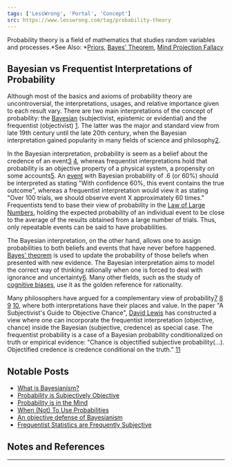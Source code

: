 ```yaml
---
tags: ['LessWrong', 'Portal', 'Concept']
src: https://www.lesswrong.com/tag/probability-theory
---
```


Probability theory is a field of mathematics that studies random variables and processes.*See Also: *[Priors](https://www.lesswrong.com/tag/priors), [Bayes' Theorem](https://www.lesswrong.com/tag/bayes-theorem), [Mind Projection Fallacy](https://www.lesswrong.com/tag/mind-projection-fallacy)

## Bayesian vs Frequentist Interpretations of Probability
Although most of the basics and axioms of probability theory are uncontroversial, the interpretations, usages, and relative importance given to each result vary. There are two main interpretations of the concept of probability: the [Bayesian](/tag/bayesianism) (subjectivist, epistemic or evidential) and the frequentist (objectivist) [1](#fn1). The latter was the major and standard view from late 19th century until the late 20th century, when the Bayesian interpretation gained popularity in many fields of science and philosophy[2](#fn2).

In the Bayesian interpretation, probability is seem as a belief about the credence of an event[3](#fn3) [4](#fn4), whereas frequentist interpretations hold that probability is an objective property of a physical system, a propensity on some accounts[5](#fn5). An [event](https://en.wikipedia.org/wiki/Event_(probability_theory)) with Bayesian probability of .6 (or 60%) should be interpreted as stating "With confidence 60%, this event contains the true outcome", whereas a frequentist interpretation would view it as stating "Over 100 trials, we should observe event X approximately 60 times." Frequentists tend to base their view of probability in the [Law of Large Numbers](http://en.wikipedia.org/wiki/Law_of_large_numbers), holding the expected probability of an individual event to be close to the average of the results obtained from a large number of trials. Thus, only repeatable events can be said to have probabilities.

The Bayesian interpretation, on the other hand, allows one to assign probabilities to both beliefs and events that have never before happened. [Bayes' theorem](https://www.lesswrong.com/tag/bayes-theorem) is used to update the probability of those beliefs when presented with new evidence. The Bayesian interpretation aims to model the correct way of thinking rationally when one is forced to deal with ignorance and uncertainty[6](#fn6). Many other fields, such as the study of [cognitive biases](https://www.lesswrong.com/tag/bias), use it as the golden reference for rationality.

Many philosophers have argued for a complementary view of probability[7](#fn7) [8](#fn8) [9](#fn9) [10](#fn10), where both interpretations have their places and value. In the paper "A Subjectivist's Guide to Objective Chance", [David Lewis](https://en.wikipedia.org/wiki/David_Kellogg_Lewis) has constructed a view where one can incorporate the frequentist interpretation (objective, chance) inside the Bayesian (subjective, credence) as special case. The frequentist probability is a case of a Bayesian probability conditionalized on truth or empirical evidence: "Chance is objectified subjective probability(...). Objectified credence is credence conditional on the truth." [11](#fn11)

## Notable Posts
- [What is Bayesianism?](http://lesswrong.com/lw/1to/what_is_bayesianism/)
- [Probability is Subjectively Objective](http://lesswrong.com/lw/s6/probability_is_subjectively_objective/)
- [Probability is in the Mind](http://lesswrong.com/lw/oj/probability_is_in_the_mind/)
- [When (Not) To Use Probabilities](http://lesswrong.com/lw/sg/when_not_to_use_probabilities/)
- [An objective defense of Bayesianism](http://lesswrong.com/lw/7lk/an_objective_defense_of_bayesianism/)
- [Frequentist Statistics are Frequently Subjective](http://lesswrong.com/lw/1gc/frequentist_statistics_are_frequently_subjective/)

## Notes and References


---

